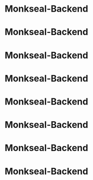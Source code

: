 # Monkseal-Backend
# Monkseal-Backend
# Monkseal-Backend
# Monkseal-Backend
# Monkseal-Backend
# Monkseal-Backend
# Monkseal-Backend
# Monkseal-Backend
